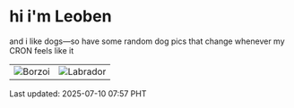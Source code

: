 # hi i'm Leoben

and i like dogs—so have some random dog pics that change whenever my CRON feels like it

|  |  |
|--------|----------|
| ![Borzoi](https://random-dog-vercel.vercel.app/api/random-borzoi?v=1752105446) | ![Labrador](https://random-dog-vercel.vercel.app/api/random-labrador?v=1752105446) |

Last updated: 2025-07-10 07:57 PHT
